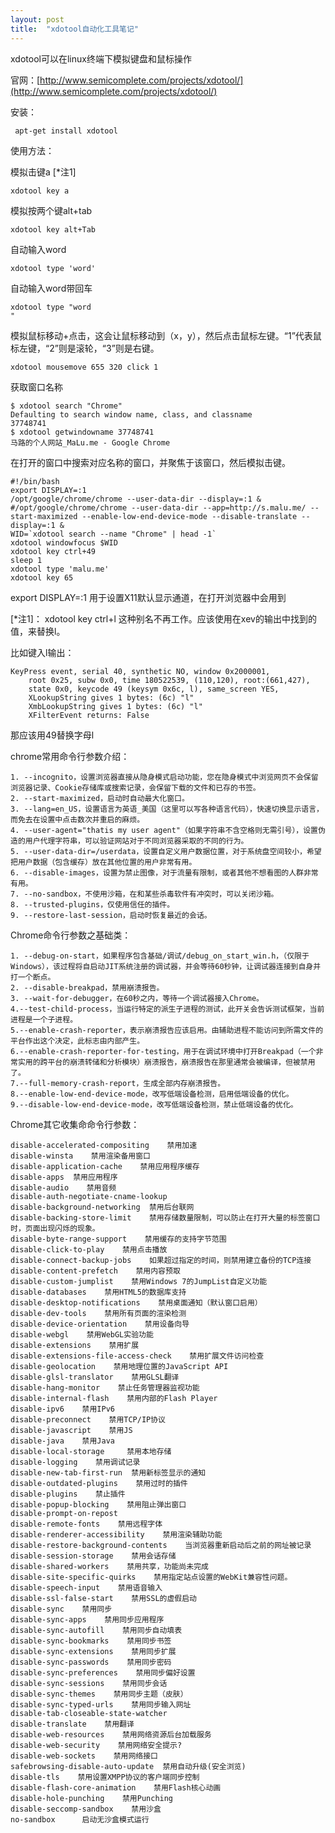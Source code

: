 ```yaml
---
layout: post
title:  "xdotool自动化工具笔记"
---
```


xdotool可以在linux终端下模拟键盘和鼠标操作

官网：[http://www.semicomplete.com/projects/xdotool/](http://www.semicomplete.com/projects/xdotool/)

安装：

	 apt-get install xdotool

使用方法：

模拟击键a    [*注1]

	xdotool key a

模拟按两个键alt+tab

	xdotool key alt+Tab

自动输入word

	xdotool type 'word'

自动输入word带回车

	xdotool type "word
	"

模拟鼠标移动+点击，这会让鼠标移动到（x，y），然后点击鼠标左键。“1”代表鼠标左键，“2”则是滚轮，“3”则是右键。

	xdotool mousemove 655 320 click 1

获取窗口名称

	$ xdotool search "Chrome"
	Defaulting to search window name, class, and classname
	37748741
	$ xdotool getwindowname 37748741
	马路的个人网站_MaLu.me - Google Chrome



在打开的窗口中搜索对应名称的窗口，并聚焦于该窗口，然后模拟击键。


	#!/bin/bash
	export DISPLAY=:1
	/opt/google/chrome/chrome --user-data-dir --display=:1 &
	#/opt/google/chrome/chrome --user-data-dir --app=http://s.malu.me/ --start-maximized --enable-low-end-device-mode --disable-translate --display=:1 &
	WID=`xdotool search --name "Chrome" | head -1`
	xdotool windowfocus $WID
	xdotool key ctrl+49
	sleep 1
	xdotool type 'malu.me'
	xdotool key 65



export DISPLAY=:1 用于设置X11默认显示通道，在打开浏览器中会用到

[*注1]：  xdotool key ctrl+l 这种别名不再工作。应该使用在xev的输出中找到的值，来替换l。

比如键入l输出：

	KeyPress event, serial 40, synthetic NO, window 0x2000001,
	    root 0x25, subw 0x0, time 180522539, (110,120), root:(661,427),
	    state 0x0, keycode 49 (keysym 0x6c, l), same_screen YES,
	    XLookupString gives 1 bytes: (6c) "l"
	    XmbLookupString gives 1 bytes: (6c) "l"
	    XFilterEvent returns: False

那应该用49替换字母l


chrome常用命令行参数介绍：

	1. --incognito，设置浏览器直接从隐身模式启动功能，您在隐身模式中浏览网页不会保留浏览器记录、Cookie存储库或搜索记录，会保留下载的文件和已存的书签。
	2. --start-maximized，启动时自动最大化窗口。
	3. --lang=en_US，设置语言为英语_美国（这里可以写各种语言代码），快速切换显示语言，而免去在设置中点击数次并重启的麻烦。
	4. --user-agent="thatis my user agent"（如果字符串不含空格则无需引号），设置伪造的用户代理字符串，可以验证网站对于不同浏览器采取的不同的行为。
	5. --user-data-dir=/userdata，设置自定义用户数据位置，对于系统盘空间较小，希望把用户数据（包含缓存）放在其他位置的用户非常有用。
	6. --disable-images，设置为禁止图像，对于流量有限制，或者其他不想看图的人群非常有用。
	7. --no-sandbox，不使用沙箱，在和某些杀毒软件有冲突时，可以关闭沙箱。
	8. --trusted-plugins，仅使用信任的插件。
	9. --restore-last-session，启动时恢复最近的会话。

Chrome命令行参数之基础类：

	1. --debug-on-start，如果程序包含基础/调试/debug_on_start_win.h，（仅限于Windows），该过程将​​自启动JIT系统注册的调试器，并会等待60秒钟，让调试器连接到自身并打一个断点。
	2. --disable-breakpad，禁用崩溃报告。
	3. --wait-for-debugger，在60秒之内，等待一个调试器接入Chrome。
	4.--test-child-process，当运行特定的派生子进程的测试，此开关会告诉测试框架，当前进程是一个子进程。
	5.--enable-crash-reporter，表示崩溃报告应该启用。由辅助进程不能访问到所需文件的平台作出这个决定，此标志由内部产生。
	6.--enable-crash-reporter-for-testing，用于在调试环境中打开Breakpad（一个非常实用的跨平台的崩溃转储和分析模块）崩溃报告，崩溃报告在那里通常会被编译，但被禁用了。
	7.--full-memory-crash-report，生成全部内存崩溃报告。
	8.--enable-low-end-device-mode，改写低端设备检测，启用低端设备的优化。
	9.--disable-low-end-device-mode，改写低端设备检测，禁止低端设备的优化。

Chrome其它收集命命令行参数：

	disable-accelerated-compositing    禁用加速
	disable-winsta    禁用渲染备用窗口
	disable-application-cache    禁用应用程序缓存
	disable-apps  禁用应用程序
	disable-audio    禁用音频
	disable-auth-negotiate-cname-lookup
	disable-background-networking  禁用后台联网
	disable-backing-store-limit    禁用存储数量限制，可以防止在打开大量的标签窗口时，页面出现闪烁的现象。
	disable-byte-range-support    禁用缓存的支持字节范围
	disable-click-to-play    禁用点击播放
	disable-connect-backup-jobs    如果超过指定的时间，则禁用建立备份的TCP连接
	disable-content-prefetch    禁用内容预取
	disable-custom-jumplist    禁用Windows 7的JumpList自定义功能
	disable-databases    禁用HTML5的数据库支持
	disable-desktop-notifications    禁用桌面通知（默认窗口启用）
	disable-dev-tools    禁用所有页面的渲染检测
	disable-device-orientation    禁用设备向导
	disable-webgl    禁用WebGL实验功能
	disable-extensions    禁用扩展
	disable-extensions-file-access-check    禁用扩展文件访问检查
	disable-geolocation    禁用地理位置的JavaScript API
	disable-glsl-translator    禁用GLSL翻译
	disable-hang-monitor    禁止任务管理器监视功能
	disable-internal-flash    禁用内部的Flash Player
	disable-ipv6    禁用IPv6
	disable-preconnect    禁用TCP/IP协议
	disable-javascript    禁用JS
	disable-java    禁用Java
	disable-local-storage     禁用本地存储
	disable-logging    禁用调试记录
	disable-new-tab-first-run  禁用新标签显示的通知
	disable-outdated-plugins    禁用过时的插件
	disable-plugins    禁止插件
	disable-popup-blocking    禁用阻止弹出窗口
	disable-prompt-on-repost
	disable-remote-fonts    禁用远程字体
	disable-renderer-accessibility    禁用渲染辅助功能
	disable-restore-background-contents    当浏览器重新启动后之前的网址被记录
	disable-session-storage    禁用会话存储
	disable-shared-workers    禁用共享，功能尚未完成
	disable-site-specific-quirks    禁用指定站点设置的WebKit兼容性问题。
	disable-speech-input    禁用语音输入
	disable-ssl-false-start    禁用SSL的虚假启动
	disable-sync    禁用同步
	disable-sync-apps    禁用同步应用程序
	disable-sync-autofill    禁用同步自动填表
	disable-sync-bookmarks    禁用同步书签
	disable-sync-extensions    禁用同步扩展
	disable-sync-passwords    禁用同步密码
	disable-sync-preferences    禁用同步偏好设置
	disable-sync-sessions    禁用同步会话
	disable-sync-themes    禁用同步主题（皮肤）
	disable-sync-typed-urls    禁用同步输入网址
	disable-tab-closeable-state-watcher    
	disable-translate    禁用翻译
	disable-web-resources    禁用网络资源后台加载服务
	disable-web-security    禁用网络安全提示?
	disable-web-sockets    禁用网络接口
	safebrowsing-disable-auto-update  禁用自动升级(安全浏览)
	disable-tls    禁用设置XMPP协议的客户端同步控制
	disable-flash-core-animation    禁用Flash核心动画
	disable-hole-punching    禁用Punching
	disable-seccomp-sandbox    禁用沙盒
	no-sandbox      启动无沙盒模式运行


